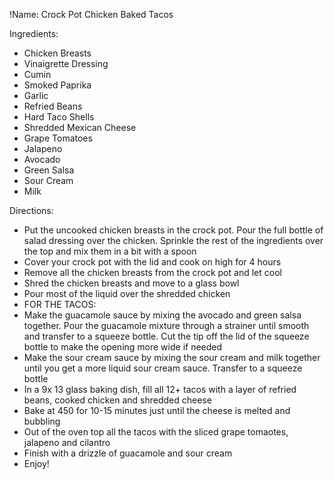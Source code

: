 !Name: Crock Pot Chicken Baked Tacos

Ingredients:
- Chicken Breasts
- Vinaigrette Dressing
- Cumin
- Smoked Paprika
- Garlic
- Refried Beans
- Hard Taco Shells
- Shredded Mexican Cheese
- Grape Tomatoes
- Jalapeno
- Avocado
- Green Salsa
- Sour Cream
- Milk

Directions:
- Put the uncooked chicken breasts in the crock pot. Pour the full bottle of salad dressing over the chicken. Sprinkle the rest of the ingredients over the top and mix them in a bit with a spoon
- Cover your crock pot with the lid and cook on high for 4 hours
- Remove all the chicken breasts from the crock pot and let cool
- Shred the chicken breasts and move to a glass bowl
- Pour most of the liquid over the shredded chicken
- FOR THE TACOS:
- Make the guacamole sauce by mixing the avocado and green salsa together. Pour the guacamole mixture through a strainer until smooth and transfer to a squeeze bottle. Cut the tip off the lid of the squeeze bottle to make the opening more wide if needed
- Make the sour cream sauce by mixing the sour cream and milk together until you get a more liquid sour cream sauce. Transfer to a squeeze bottle
- In a 9x 13 glass baking dish, fill all 12+ tacos with a layer of refried beans, cooked chicken and shredded cheese
- Bake at 450 for 10-15 minutes just until the cheese is melted and bubbling
- Out of the oven top all the tacos with the sliced grape tomaotes, jalapeno and cilantro
- Finish with a drizzle of guacamole and sour cream
- Enjoy!
